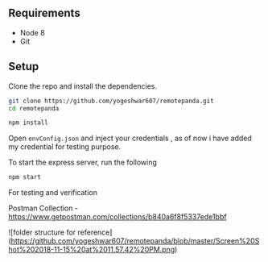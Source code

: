 
## Requirements

* Node 8
* Git

## Setup

Clone the repo and install the dependencies.

```bash
git clone https://github.com/yogeshwar607/remotepanda.git
cd remotepanda
```

```bash
npm install
```

Open `envConfig.json` and inject your credentials , as of now i have added my credential for testing purpose.


To start the express server, run the following
```bash
npm start 
```

For testing and verification

Postman Collection - https://www.getpostman.com/collections/b840a6f8f5337ede1bbf

![folder structure for reference] (https://github.com/yogeshwar607/remotepanda/blob/master/Screen%20Shot%202018-11-15%20at%2011.57.42%20PM.png)